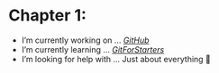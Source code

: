# **Chapter 1:**
- I’m currently working on ... [*GitHub*](https://github.com/K0riJin)
- I’m currently learning ... [*GitForStarters*](https://git-scm.com/book/en/v2/Getting-Started-What-is-Git%3F)
- I’m looking for help with ... Just about everything 🧠
